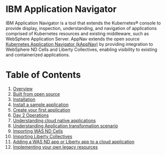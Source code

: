 # IBM Application Navigator

IBM Application Navigator is a tool that extends the Kubernetes® console to provide display, inspection, understanding, and
navigation of applications comprised of Kubernetes resources and existing middleware, such as WebSphere Application Server.
AppNav extends the open source [Kubernetes Application Navigator (kAppNav)](http://kappnav.io) by providing integration to
WebSphere ND Cells and Liberty Collectives, enabling visibility to existing and containerized applications.

# Table of Contents

1. [Overview](overview.md)
1. [Built from open source](opensource.md)
1. [Installation](install.md)
1. [Install a sample application](https://github.com/kappnav/README#install-sample-application)
1. [Create your first application](https://github.com/kappnav/README/blob/master/how-to-create-applications.md)
1. [Day 2 Operations](https://github.com/kappnav/README/blob/master/actions.md)
1. [Understanding cloud native applications](cloudnative.md)
1. [Understanding Application transformation scenario](https://www.youtube.com/watch?v=Air32LCcj0c&feature=youtu.be)
1. [Importing WAS ND Cells](importcell.md)
1. [Importing Liberty Collectives](importcoll.md)
1. [Adding a WAS ND app or Liberty app to a cloud application](addtwaslib.md)
1. [Implementing your own legacy resources](https://github.com/kappnav/samples/tree/master/legacyapp)
